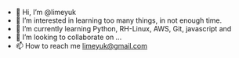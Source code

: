 - 👋 Hi, I’m @limeyuk
- 👀 I’m interested in learning too many things, in not enough time.  
- 🌱 I’m currently learning  Python, RH-Linux, AWS, Git, javascript and 
- 💞️ I’m looking to collaborate on ...
- 📫 How to reach me limeyuk@gmail.com

<!---
limeyuk/limeyuk is a ✨ special ✨ repository because its `README.md` (this file) appears on your GitHub profile.
You can click the Preview link to take a look at your changes.
--->
